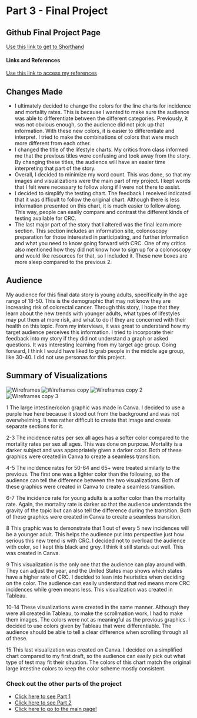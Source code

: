 # Part 3 - Final Project

## Github Final Project Page
[Use this link to get to Shorthand](https://carnegiemellon.shorthandstories.com/growth-of-colorectal-cancer-in-young-adults/index.html)

#### Links and References
[Use this link to access my references](/https://docs.google.com/document/d/1q6BQxopYlQNP0X5EcMO1T6hU_g0ji4Yi8HO9w162GCw/edit?usp=sharing)

## Changes Made
- I ultimately decided to change the colors for the line charts for incidence and mortality rates. This is because I wanted to make sure the audience was able to differentiate between the different categories. Previously, it was not obvious enough, so the audience did not pick up that information. With these new colors, it is easier to differentiate and interpret. I tried to make the combinations of colors that were much more different from each other.
- I changed the title of the lifestyle charts. My critics from class informed me that the previous titles were confusing and took away from the story. By changing these titles, the audience will have an easier time interpreting that part of the story.
- Overall, I decided to minimize my word count. This was done, so that my images and visualizations were the main part of my project. I kept words that I felt were necessary to follow along if I were not there to assist.
- I decided to simplify the testing chart. The feedback I received indicated that it was difficult to follow the original chart. Although there is less information presented on this chart, it is much easier to follow along. This way, people can easily compare and contrast the different kinds of testing available for CRC.
- The last major part of the story that I altered was the final learn more section. This section includes an information site, colonoscopy preparation for those interested in participating, and further information and what you need to know going forward with CRC. One of my critics also mentioned how they did not know how to sign up for a colonoscopy and would like resources for that, so I included it.  These new boxes are more sleep compared to the previous 2. 

## Audience
My audience for this final data story is young adults, specifically in the age range of 18-50. This is the demographic that may not know they are increasing risk of colorectal cancer. Through this story, I hope that they learn about the new trends with younger adults, what types of lifestyles may put them at more risk, and what to do if they are concerned with their health on this topic. From my interviews, it was great to understand how my target audience perceives this information. I tried to incorporate their feedback into my story if they did not understand a graph or asked questions. It was interesting learning from my target age group. Going forward, I think I would have liked to grab people in the middle age group, like 30-40. I did not use personas for this project. 

## Summary of Visualizations
![Wireframes](https://github.com/ErikaHeffernen/Heffernen-Portfolio/assets/70291703/b4764d1d-029f-4565-bbbb-097d7baf87ca)
![Wireframes copy](https://github.com/ErikaHeffernen/Heffernen-Portfolio/assets/70291703/2fc8bbc5-dc88-457e-bcdc-fe9093e9bdd5)
![Wireframes copy 2](https://github.com/ErikaHeffernen/Heffernen-Portfolio/assets/70291703/8b287b41-5cb9-49a7-95a1-5915b8c0a44e)
![Wireframes copy 3](https://github.com/ErikaHeffernen/Heffernen-Portfolio/assets/70291703/61d271e2-52fc-40ff-bee2-fa60fdd57607)

1 The large intestine/colon graphic was made in Canva. I decided to use a purple hue here because it stood out from the background and was not overwhelming. It was rather difficult to create that image and create separate sections for it.

2-3 The incidence rates per sex all ages has a softer color compared to the mortality rates per sex all ages. This was done on purpose. Mortality is a darker subject and was appropriately given a darker color. Both of these graphics were created in Canva to create a seamless transition. 

4-5 The incidence rates for 50-64 and 65+ were treated similarly to the previous. The first one was a lighter color than the following, so the audience can tell the difference between the two visualizations. Both of these graphics were created in Canva to create a seamless transition. 

6-7 The incidence rate for young adults is a softer color than the mortality rate. Again, the mortality rate is darker so that the audience understands the gravity of the topic but can also tell the difference during the transition. Both of these graphics were created in Canva to create a seamless transition. 

8 This graphic was to demonstrate that 1 out of every 5 new incidences will be a younger adult. This helps the audience put into perspective just how serious this new trend is with CRC. I decided not to overload the audience with color, so I kept this black and grey. I think it still stands out well. This was created in Canva. 

9 This visualization is the only one that the audience can play around with. They can adjust the year, and the United States map shows which states have a higher rate of CRC. I decided to lean into heuristics when deciding on the color. The audience can easily understand that red means more CRC incidences while green means less. This visualization was created in Tableau. 

10-14 These visualizations were created in the same manner. Although they were all created in Tableau, to make the scrollmation work, I had to make them images. The colors were not as meaningful as the previous graphics. I decided to use colors given by Tableau that were differentiable. The audience should be able to tell a clear difference when scrolling through all of these. 

15 This last visualization was created on Canva. I decided on a simplified chart compared to my first draft, so the audience can easily pick out what type of test may fit their situation. The colors of this chart match the original large intestine colors to keep the color scheme mostly consistent. 

### Check out the other parts of the project 
- [Click here to see Part 1](/finalprojectpart1.md)
- [Click here to see Part 2](/finalproject2.md)
- [Click here to go to the main page!](/README.md)



